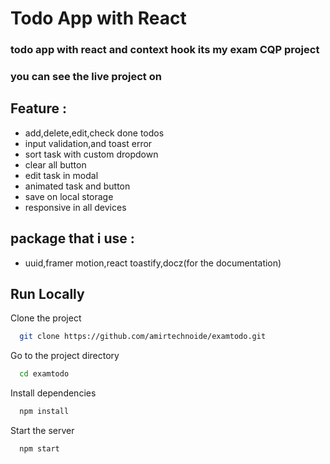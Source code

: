 # Todo App with React
### todo app with react and context hook its my exam CQP project
### you can see the live project on 
## Feature :
- add,delete,edit,check done todos
- input validation,and toast error
- sort task with custom dropdown
- clear all button 
- edit task in modal
- animated task and button
- save on local storage
- responsive in all devices

## package that i use :
- uuid,framer motion,react toastify,docz(for the documentation)
## Run Locally

Clone the project

```bash
  git clone https://github.com/amirtechnoide/examtodo.git
```

Go to the project directory

```bash
  cd examtodo
```

Install dependencies

```bash
  npm install
```

Start the server

```bash
  npm start
```

